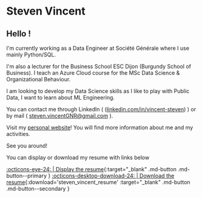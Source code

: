 # Steven Vincent

## Hello !

I'm currently working as a Data Engineer at Société Générale where I use mainly Python/SQL.

I'm also a lecturer for the Business School ESC Dijon (Burgundy School of Business). I teach an Azure Cloud course for the MSc Data Science & Organizational Behaviour.

I am looking to develop my Data Science skills as I like to play with Public Data, I want to learn about ML Engineering.

You can contact me through LinkedIn ( ([linkedin.com/in/vincent-steven](https://www.linkedin.com/in/vincent-steven/)) ) or by mail ( [steven.vincentGNR@gmail.com](mailto:steven.vincentGNR@gmail.com) ).

Visit my [personal website](https://steven-vcnt.github.io/Steven-Vcnt/)! You will find more information about me and my activities.

See you around!

You can display or download my resume with links below

[:octicons-eye-24: | Display the resume](../assets/files/steven_vincent_public_resume.pdf){:target="_blank" .md-button .md-button--primary } [:octicons-desktop-download-24: | Download the resume](../assets/files/steven_vincent_public_resume.pdf){:download='steven_vincent_resume' :target="_blank" .md-button .md-button--secondary }
